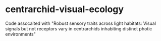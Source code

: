 # centrarchid-visual-ecology
Code assocaited with "Robust sensory traits across light habitats: Visual signals but not receptors vary in centrarchids inhabiting distinct photic environments"
